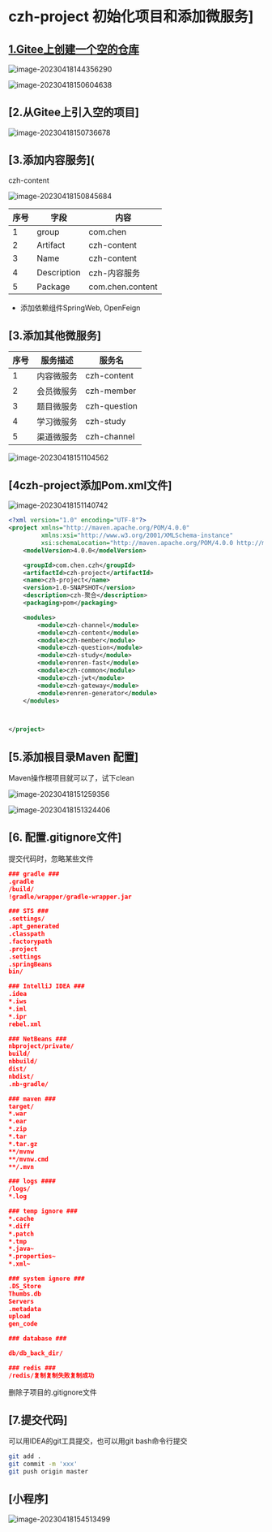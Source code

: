 # czh-project 初始化项目和添加微服务]

## [1.Gitee上创建一个空的仓库](https://www.undcfqn.cn/docs/microservices/microservices.html)

![image-20230418144356290](https://czh-wp.oss-cn-hangzhou.aliyuncs.com/img/202304181504720.png)

![image-20230418150604638](https://czh-wp.oss-cn-hangzhou.aliyuncs.com/img/202304181506770.png)

## [2.从Gitee上引入空的项目]

![image-20230418150736678](https://czh-wp.oss-cn-hangzhou.aliyuncs.com/img/202304181507726.png)

## [3.添加内容服务](

czh-content


![image-20230418150845684](https://czh-wp.oss-cn-hangzhou.aliyuncs.com/img/202304181508765.png)

| 序号 | 字段        | 内容             |
| ---- | ----------- | ---------------- |
| 1    | group       | com.chen         |
| 2    | Artifact    | czh-content      |
| 3    | Name        | czh-content      |
| 4    | Description | czh-内容服务     |
| 5    | Package     | com.chen.content |

- 添加依赖组件SpringWeb, OpenFeign



## [3.添加其他微服务]

| 序号 | 服务描述   | 服务名       |
| ---- | ---------- | ------------ |
| 1    | 内容微服务 | czh-content  |
| 2    | 会员微服务 | czh-member   |
| 3    | 题目微服务 | czh-question |
| 4    | 学习微服务 | czh-study    |
| 5    | 渠道微服务 | czh-channel  |

![image-20230418151104562](https://czh-wp.oss-cn-hangzhou.aliyuncs.com/img/202304181511609.png)

## [4czh-project添加Pom.xml文件]

![image-20230418151140742](https://czh-wp.oss-cn-hangzhou.aliyuncs.com/img/202304181511791.png)

```xml
<?xml version="1.0" encoding="UTF-8"?>
<project xmlns="http://maven.apache.org/POM/4.0.0"
         xmlns:xsi="http://www.w3.org/2001/XMLSchema-instance"
         xsi:schemaLocation="http://maven.apache.org/POM/4.0.0 http://maven.apache.org/xsd/maven-4.0.0.xsd">
    <modelVersion>4.0.0</modelVersion>

    <groupId>com.chen.czh</groupId>
    <artifactId>czh-project</artifactId>
    <name>czh-project</name>
    <version>1.0-SNAPSHOT</version>
    <description>czh-聚合</description>
    <packaging>pom</packaging>

    <modules>
        <module>czh-channel</module>
        <module>czh-content</module>
        <module>czh-member</module>
        <module>czh-question</module>
        <module>czh-study</module>
        <module>renren-fast</module>
        <module>czh-common</module>
        <module>czh-jwt</module>
        <module>czh-gateway</module>
        <module>renren-generator</module>
    </modules>



</project>

```

## [5.添加根目录Maven 配置]



Maven操作根项目就可以了，试下clean

![image-20230418151259356](https://czh-wp.oss-cn-hangzhou.aliyuncs.com/img/202304181512404.png)

![image-20230418151324406](https://czh-wp.oss-cn-hangzhou.aliyuncs.com/img/202304181513506.png)

## [6. 配置.gitignore文件]

提交代码时，忽略某些文件

```json
### gradle ###
.gradle
/build/
!gradle/wrapper/gradle-wrapper.jar

### STS ###
.settings/
.apt_generated
.classpath
.factorypath
.project
.settings
.springBeans
bin/

### IntelliJ IDEA ###
.idea
*.iws
*.iml
*.ipr
rebel.xml

### NetBeans ###
nbproject/private/
build/
nbbuild/
dist/
nbdist/
.nb-gradle/

### maven ###
target/
*.war
*.ear
*.zip
*.tar
*.tar.gz
**/mvnw
**/mvnw.cmd
**/.mvn

### logs ####
/logs/
*.log

### temp ignore ###
*.cache
*.diff
*.patch
*.tmp
*.java~
*.properties~
*.xml~

### system ignore ###
.DS_Store
Thumbs.db
Servers
.metadata
upload
gen_code

### database ###

db/db_back_dir/

### redis ###
/redis/复制复制失败复制成功
```

删除子项目的.gitignore文件

## [7.提交代码]

可以用IDEA的git工具提交，也可以用git bash命令行提交

```sh
git add .
git commit -m 'xxx'
git push origin master
```

## [小程序]
![image-20230418154513499](https://czh-wp.oss-cn-hangzhou.aliyuncs.com/img/202304181545557.png)